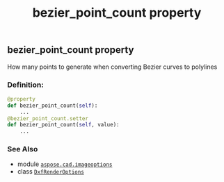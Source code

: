 ﻿---
title: bezier_point_count property
second_title: Aspose.CAD for Python via .NET API References
description: 
type: docs
weight: 30
url: /python-net/aspose.cad.imageoptions/dxfrenderoptions/bezier_point_count/
is_root: false
---

## bezier_point_count property


How many points to generate when converting Bezier curves to polylines
### Definition:
```python
@property
def bezier_point_count(self):
    ...
@bezier_point_count.setter
def bezier_point_count(self, value):
    ...
```

### See Also
* module [`aspose.cad.imageoptions`](../../)
* class [`DxfRenderOptions`](/cad/python-net/aspose.cad.imageoptions/dxfrenderoptions)
